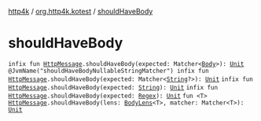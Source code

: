 [http4k](../index.md) / [org.http4k.kotest](index.md) / [shouldHaveBody](./should-have-body.md)

# shouldHaveBody

`infix fun `[`HttpMessage`](../org.http4k.core/-http-message/index.md)`.shouldHaveBody(expected: Matcher<`[`Body`](../org.http4k.core/-body/index.md)`>): `[`Unit`](https://kotlinlang.org/api/latest/jvm/stdlib/kotlin/-unit/index.html)
`@JvmName("shouldHaveBodyNullableStringMatcher") infix fun `[`HttpMessage`](../org.http4k.core/-http-message/index.md)`.shouldHaveBody(expected: Matcher<`[`String`](https://kotlinlang.org/api/latest/jvm/stdlib/kotlin/-string/index.html)`?>): `[`Unit`](https://kotlinlang.org/api/latest/jvm/stdlib/kotlin/-unit/index.html)
`infix fun `[`HttpMessage`](../org.http4k.core/-http-message/index.md)`.shouldHaveBody(expected: `[`String`](https://kotlinlang.org/api/latest/jvm/stdlib/kotlin/-string/index.html)`): `[`Unit`](https://kotlinlang.org/api/latest/jvm/stdlib/kotlin/-unit/index.html)
`infix fun `[`HttpMessage`](../org.http4k.core/-http-message/index.md)`.shouldHaveBody(expected: `[`Regex`](https://kotlinlang.org/api/latest/jvm/stdlib/kotlin.text/-regex/index.html)`): `[`Unit`](https://kotlinlang.org/api/latest/jvm/stdlib/kotlin/-unit/index.html)
`fun <T> `[`HttpMessage`](../org.http4k.core/-http-message/index.md)`.shouldHaveBody(lens: `[`BodyLens`](../org.http4k.lens/-body-lens/index.md)`<T>, matcher: Matcher<T>): `[`Unit`](https://kotlinlang.org/api/latest/jvm/stdlib/kotlin/-unit/index.html)